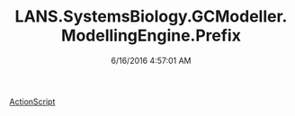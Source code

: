 ﻿---
title: LANS.SystemsBiology.GCModeller.ModellingEngine.Prefix
date: 6/16/2016 4:57:01 AM
---

[ActionScript](T-LANS.SystemsBiology.GCModeller.ModellingEngine.Prefix.ActionScript.html)
